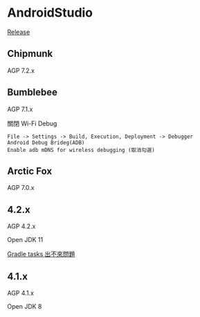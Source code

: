 # AndroidStudio

[Release](https://developer.android.com/studio/releases)



## Chipmunk

AGP 7.2.x

## Bumblebee

AGP 7.1.x

關閉 Wi-Fi Debug

```
File -> Settings -> Build, Execution, Deployment -> Debugger
Android Debug Brideg(ADB)
Enable adb mDNS for wireless debugging (取消勾選)
```

## Arctic Fox

AGP 7.0.x

## 4.2.x

AGP 4.2.x

Open JDK 11

[Gradle tasks 出不來問題](https://stackoverflow.com/questions/67405791/gradle-tasks-are-not-showing-in-the-gradle-tool-window-in-android-studio-4-2)

## 4.1.x

AGP 4.1.x

Open JDK 8